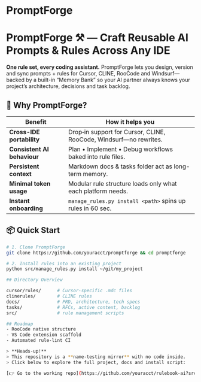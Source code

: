 # PromptForge

<!-- Badges here (license, build) -->

# PromptForge ⚒️ — Craft Reusable AI Prompts & Rules Across Any IDE

**One rule set, every coding assistant.** PromptForge lets you design, version and sync prompts + rules for Cursor, CLINE, RooCode and Windsurf—backed by a built-in “Memory Bank” so your AI partner always knows your project’s architecture, decisions and task backlog.

## 🚀 Why PromptForge?

| Benefit | How it helps you |
|---------|-----------------|
| **Cross-IDE portability** | Drop‐in support for Cursor, CLINE, RooCode, Windsurf—no rewrites. |
| **Consistent AI behaviour** | Plan • Implement • Debug workflows baked into rule files. |
| **Persistent context** | Markdown docs & tasks folder act as long-term memory. |
| **Minimal token usage** | Modular rule structure loads only what each platform needs. |
| **Instant onboarding** | `manage_rules.py install <path>` spins up rules in 60 sec. |

## 📦 Quick Start

```bash
# 1. Clone PromptForge
git clone https://github.com/youracct/promptforge && cd promptforge

# 2. Install rules into an existing project
python src/manage_rules.py install ~/git/my_project

## Directory Overview

cursor/rules/      # Cursor-specific .mdc files
clinerules/        # CLINE rules
docs/              # PRD, architecture, tech specs
tasks/             # RFCs, active context, backlog
src/               # rule management scripts

## Roadmap
- RooCode native structure
- VS Code extension scaffold
- Automated rule-lint CI

> **Heads-up!**  
> This repository is a **name-testing mirror** with no code inside.  
> Click below to explore the full project, docs and install script:

[👉 Go to the working repo](https://github.com/youracct/rulebook-ai?src=github_abtest-PromptForge)



